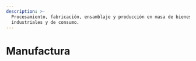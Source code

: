 ```yaml
---
description: >-
  Procesamiento, fabricación, ensamblaje y producción en masa de bienes
  industriales y de consumo.
---
```


# Manufactura

